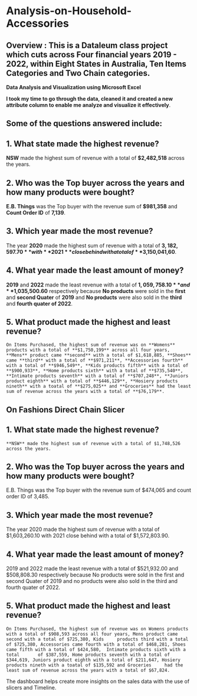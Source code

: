 #         Analysis-on-Household-Accessories
## Overview : This is a Dataleum class project which cuts across Four financial years 2019 - 2022, within Eight States in Australia, Ten Items Categories and Two Chain categories.

**Data Analysis and Visualization using Microsoft Excel**

**I took my time to go through the data, cleaned it and created a new attribute column to enable me analyze and visualize it effectively**.

## Some of the questions answered include:
## 1. What state made the highest revenue?
  **NSW** made the highest sum of revenue with a total of **$2,482,518** across the years.

## 2. Who was the Top buyer across the years and how many products were bought?
   **E.B. Things** was the Top buyer with the revenue sum of **$981,358** and **Count Order ID** of **7,139**.

## 3. Which year made the most revenue?
   The year **2020** made the highest sum of revenue with a total of **$3,182,597.70** with **2021** close behind with a total of **$3,150,041,60**.

## 4. What year made the least amount of money?
   **2019** and **2022** made the least revenue with a total of **$1,059,758.10** and **$1,035,500.60** respectively because **No products** were sold in the **first** and **second Quater** of **2019** and **No products** were also sold in the **third** and **fourth quater of 2022**.

## 5. What product made the highest and least revenue? 
    On Items Purchased, the highest sum of revenue was on **Womens** products with a total of **$1,750,199** across all four years, **Mens** product came **second** with a total of $1,618,885, **Shoes** came **third** with a total of **$971,211**, **Accessories fourth** with a total of **$946,549**, **Kids products fifth** with a total of **$900,933**, **Home products sixth** with a total of **$735,540**, **Intimate products seventh** with a total of **$707,248**, **Juniors product eighth** with a total of **$446,129**, **Hosiery products nineth** with a toatal of **$275,025** and **Groceries** had the least sum of revenue across the years with a total of **$76,179**.
    

## On Fashions Direct Chain Slicer
## 1. What state made the highest revenue?
    **NSW** made the highest sum of revenue with a total of $1,748,526 across the years.
 
## 2. Who was the Top buyer across the years and how many products were bought?
   E.B. Things was the Top buyer with the revenue sum of $474,065 and count order ID of 3,485.
   
## 3. Which year made the most revenue?
   The year 2020 made the highest sum of revenue with a total of $1,603,260.10 with 2021 close behind with a total of $1,572,803.90.
   
## 4. What year made the least amount of money?
   2019 and 2022 made the least revenue with a total of $521,932.00 and $508,808.30 respectively because No products were sold in the first and second Quater of 2019 and no        products were also sold in the third and fourth quater of 2022.

## 5. What product made the highest and least revenue? 
    On Items Purchased, the highest sum of revenue was on Womens products with a total of $908,593 across all four years, Mens product came second with a total of $725,380, Kids     products third with a total of $725,380, Accessories came fourth with a total of $468,281, Shoes came fifth with a total of $424,580,  Intimate products sixth with a total       of $387,559, Home products seventh with a total of $344,619, Juniors product eighth with a total of $211,647, Hosiery products nineth with a toatal of $135,592 and Groceries     had the least sum of revenue across the years with a total of $67,824.
                                                         
                                                           
                                                         
                                                           
                                                           
                                                                       
                                                          
The dashboard helps create more insights on the sales data with the use of slicers and Timeline.



